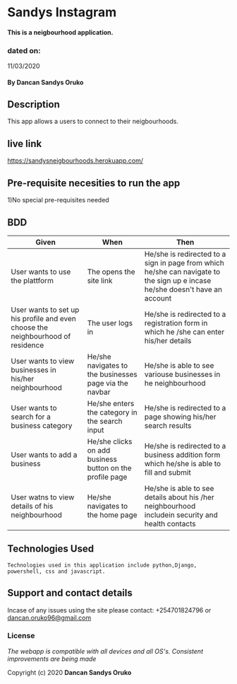 # Sandys Instagram

####  This is a neigbourhood application.

### dated on:
11/03/2020

#### By **Dancan Sandys Oruko**

## Description
This app allows a users to connect to their neigbourhoods.
## live link
https://sandysneigbourhoods.herokuapp.com/

## Pre-requisite necesities to run the app

1)No special pre-requisites needed


## BDD

|Given | When | Then|
|------|-----------|-------|
|User wants to use the plattform |The opens the site link| He/she is redirected to a sign in page from which he/she can navigate to the sign up e incase he/she doesn't have an account|
|User wants to set up his profile and even choose the neighbourhood of residence| The user logs in| He/she is redirected to a registration form in which he /she can enter his/her details|
|User wants to view businesses in his/her neighbourhood|He/she navigates to the businesses page via the navbar|He/she is able to see variouse businesses in he neighbourhood|
|User wants to search for a business category|He/she enters the category in the search input|He/she is redirected to a page showing his/her search results| 
|User wants to add a business|He/she clicks on add business button on the profile page|He/she is redirected to a business addition form which he/she is able to fill and submit|
|User watns to view details of his neighbourhood|He/she navigates to the home page| He/she is able to see details about his /her neighbourhood includein security and health contacts|



## Technologies Used

    Technologies used in this application include python,Django, powershell, css and javascript.

## Support and contact details
Incase of any issues using the site please contact: +254701824796 or dancan.oruko96@gmail.com


### License
*The webapp is compatible with all devices and all OS's. Consistent improvements are being made*

Copyright (c) 2020 **Dancan Sandys Oruko**